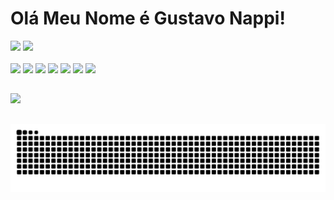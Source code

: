 # Olá Meu Nome é Gustavo Nappi!

<div>
  <img height="180cm" src="https://github-readme-stats.vercel.app/api?username=gustavonappi&show_icons=true&theme=dark"/>
    <img height="180cm" src="https://github-readme-stats.vercel.app/api/top-langs/?username=gustavonappi&theme=dark"/>
</div>

<div style = " display: inline-block"><br>
  <img  height="35cm" src="https://cdn.jsdelivr.net/gh/devicons/devicon/icons/javascript/javascript-original.svg"/>   
    <img height="35cm" src="https://cdn.jsdelivr.net/gh/devicons/devicon/icons/mysql/mysql-plain-wordmark.svg"/>
      <img height="35cm" src="https://cdn.jsdelivr.net/gh/devicons/devicon/icons/nodejs/nodejs-original.svg"/>
        <img  height="35cm" src="https://cdn.jsdelivr.net/gh/devicons/devicon/icons/python/python-original.svg"/>
          <img height="35cm" src="https://cdn.jsdelivr.net/gh/devicons/devicon/icons/django/django-plain.svg" />
            <img  height="35cm" src="https://cdn.jsdelivr.net/gh/devicons/devicon/icons/html5/html5-original.svg"/>
                <img height="35cm" src="https://cdn.jsdelivr.net/gh/devicons/devicon/icons/css3/css3-original.svg" /></div>

##
<div>
<img a href = "https://www.linkedin.com/in/gustavo-souza-nappi-a4912b22b/" src="https://img.shields.io/badge/LinkedIn-0077B5?style=for-the-badge&logo=linkedin&logoColor=white" />
  
</div>

##
<picture>
  <source media="(prefers-color-scheme: dark)" srcset="https://raw.githubusercontent.com/GustavoNappi/GustavoNappi/output/github-contribution-grid-snake-dark.svg">
  <source media="(prefers-color-scheme: light)" srcset="https://raw.githubusercontent.com/GustavoNappi/GustavoNappi/output/github-contribution-grid-snake.svg">
  <img alt="github contribution grid snake animation" src="https://raw.githubusercontent.com/GustavoNappi/GustavoNappi/output/github-contribution-grid-snake.svg">
</picture>

